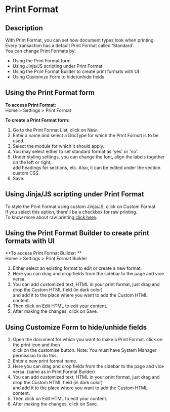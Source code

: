 # Print Format

## Description
With Print Format, you can set how document types look when printing.  
Every transaction has a default Print Format called 'Standard'.  
You can change Print Formats by:  
   * Using the Print Format form
   * Using Jinja/JS scripting under Print Format
   * Using the Print Format Builder to create print formats with UI
   * Using Customize Form to hide/unhide fields

## Using the Print Format form

**To access Print Format:**  
Home > Settings > Print Format  

**To create a Print Format form:**   
1. Go to the Print Format List, click on New.  
2. Enter a name and select a DocType for which the Print Format is to be used.  
3. Select the module for which it should apply.  
4. You may select either to set standard format as 'yes' or 'no'.
5. Under styling settings, you can change the font, align the labels together on the left or right,  
add headings for sections, etc. Also, it can be edited under the section custom CSS.
7. Save.

## Using Jinja/JS scripting under Print Format
To style the Print Format using custom Jinja/JS, click on Custom Format.  
If you select this option, there'll be a checkbox for raw printing.  
To know more about raw printing,[click here](https://docs.erpnext.com/docs/user/manual/en/setting-up/print/raw-printing).  

## Using the Print Format Builder to create print formats with UI

**To access Print Format Builder: **  
Home > Settings > Print Format Builder  

1. Either select an existing format to edit or create a new format.
2. Here you can drag and drop fields from the sidebar to the page and vice versa.
3. You can add customized text, HTML in your print format, just drag and drop the Custom HTML field (in dark color)</br> 
and add it to the place where you want to add the Custom HTML content.
4. Then click on Edit HTML to edit your content.
5. After making the changes, click on Save.

## Using Customize Form to hide/unhide fields

1. Open the document for which you want to make a Print Format. click on the print icon and then</br> 
click on the customise button. Note: You must have System Manager permission to do this.
2. Enter a new print format name.
3. Here you can drag and drop fields from the sidebar to the page and vice versa. (same as in Print Format Builder)
4. You can add customized text, HTML in your print format, just drag and drop the Custom HTML field (in dark color)</br> 
and add it to the place where you want to add the Custom HTML content.
5. Then click on Edit HTML to edit your content.
6. After making the changes, click on Save.
